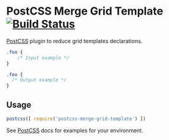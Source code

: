 # PostCSS Merge Grid Template [![Build Status][ci-img]][ci]

[PostCSS] plugin to reduce grid templates declarations.

[PostCSS]: https://github.com/postcss/postcss
[ci-img]:  https://travis-ci.org/sylvainpolletvillard/postcss-merge-grid-template.svg
[ci]:      https://travis-ci.org/sylvainpolletvillard/postcss-merge-grid-template

```css
.foo {
    /* Input example */
}
```

```css
.foo {
  /* Output example */
}
```

## Usage

```js
postcss([ require('postcss-merge-grid-template') ])
```

See [PostCSS] docs for examples for your environment.
